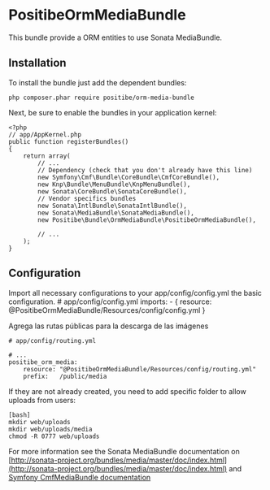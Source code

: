 PositibeOrmMediaBundle
======================

This bundle provide a ORM entities to use Sonata MediaBundle.

Installation
------------

To install the bundle just add the dependent bundles:

    php composer.phar require positibe/orm-media-bundle

Next, be sure to enable the bundles in your application kernel:

    <?php
    // app/AppKernel.php
    public function registerBundles()
    {
        return array(
            // ...
            // Dependency (check that you don't already have this line)
            new Symfony\Cmf\Bundle\CoreBundle\CmfCoreBundle(),
            new Knp\Bundle\MenuBundle\KnpMenuBundle(),
            new Sonata\CoreBundle\SonataCoreBundle(),
            // Vendor specifics bundles
            new Sonata\IntlBundle\SonataIntlBundle(),
            new Sonata\MediaBundle\SonataMediaBundle(),
            new Positibe\Bundle\OrmMediaBundle\PositibeOrmMediaBundle(),

            // ...
        );
    }

Configuration
-------------

Import all necessary configurations to your app/config/config.yml the basic configuration.
    # app/config/config.yml
    imports:
        - { resource: @PositibeOrmMediaBundle/Resources/config/config.yml }

Agrega las rutas públicas para la descarga de las imágenes

    # app/config/routing.yml

    # ...
    positibe_orm_media:
        resource: "@PositibeOrmMediaBundle/Resources/config/routing.yml"
        prefix:   /public/media

If they are not already created, you need to add specific folder to allow uploads from users:

    [bash]
    mkdir web/uploads
    mkdir web/uploads/media
    chmod -R 0777 web/uploads

For more information see the Sonata MediaBundle documentation on [http://sonata-project.org/bundles/media/master/doc/index.html](http://sonata-project.org/bundles/media/master/doc/index.html) and [Symfony CmfMediaBundle documentation](http://symfony.com/doc/master/cmf/bundles/media/index.html)